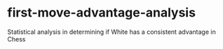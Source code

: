# first-move-advantage-analysis
Statistical analysis in determining if White has a consistent advantage in Chess
